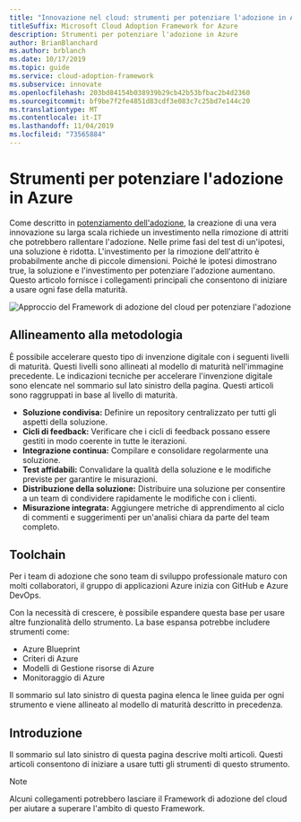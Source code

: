 ```yaml
---
title: "Innovazione nel cloud: strumenti per potenziare l'adozione in Azure"
titleSuffix: Microsoft Cloud Adoption Framework for Azure
description: Strumenti per potenziare l'adozione in Azure
author: BrianBlanchard
ms.author: brblanch
ms.date: 10/17/2019
ms.topic: guide
ms.service: cloud-adoption-framework
ms.subservice: innovate
ms.openlocfilehash: 203bd84154b038939b29cb42b53bfbac2b4d2360
ms.sourcegitcommit: bf9be7f2fe4851d83cdf3e083c7c25bd7e144c20
ms.translationtype: MT
ms.contentlocale: it-IT
ms.lasthandoff: 11/04/2019
ms.locfileid: "73565884"
---
```

# <a name="tools-to-empower-adoption-in-azure"></a>Strumenti per potenziare l'adozione in Azure

Come descritto in [potenziamento dell'adozione](../considerations/ci-cd.md), la creazione di una vera innovazione su larga scala richiede un investimento nella rimozione di attriti che potrebbero rallentare l'adozione. Nelle prime fasi del test di un'ipotesi, una soluzione è ridotta. L'investimento per la rimozione dell'attrito è probabilmente anche di piccole dimensioni. Poiché le ipotesi dimostrano true, la soluzione e l'investimento per potenziare l'adozione aumentano. Questo articolo fornisce i collegamenti principali che consentono di iniziare a usare ogni fase della maturità.

![Approccio del Framework di adozione del cloud per potenziare l'adozione](../../_images/innovate/empower-adoption-maturity.png)

## <a name="alignment-to-the-methodology"></a>Allineamento alla metodologia

È possibile accelerare questo tipo di invenzione digitale con i seguenti livelli di maturità. Questi livelli sono allineati al modello di maturità nell'immagine precedente. Le indicazioni tecniche per accelerare l'invenzione digitale sono elencate nel sommario sul lato sinistro della pagina. Questi articoli sono raggruppati in base al livello di maturità.

- **Soluzione condivisa:** Definire un repository centralizzato per tutti gli aspetti della soluzione.
- **Cicli di feedback:** Verificare che i cicli di feedback possano essere gestiti in modo coerente in tutte le iterazioni.
- **Integrazione continua:** Compilare e consolidare regolarmente una soluzione.
- **Test affidabili:** Convalidare la qualità della soluzione e le modifiche previste per garantire le misurazioni.
- **Distribuzione della soluzione:** Distribuire una soluzione per consentire a un team di condividere rapidamente le modifiche con i clienti.
- **Misurazione integrata:** Aggiungere metriche di apprendimento al ciclo di commenti e suggerimenti per un'analisi chiara da parte del team completo.

## <a name="toolchain"></a>Toolchain

Per i team di adozione che sono team di sviluppo professionale maturo con molti collaboratori, il gruppo di applicazioni Azure inizia con GitHub e Azure DevOps.

Con la necessità di crescere, è possibile espandere questa base per usare altre funzionalità dello strumento. La base espansa potrebbe includere strumenti come:

- Azure Blueprint
- Criteri di Azure
- Modelli di Gestione risorse di Azure
- Monitoraggio di Azure

Il sommario sul lato sinistro di questa pagina elenca le linee guida per ogni strumento e viene allineato al modello di maturità descritto in precedenza.

## <a name="get-started"></a>Introduzione

Il sommario sul lato sinistro di questa pagina descrive molti articoli. Questi articoli consentono di iniziare a usare tutti gli strumenti di questo strumento.

> [!NOTE]
> Alcuni collegamenti potrebbero lasciare il Framework di adozione del cloud per aiutare a superare l'ambito di questo Framework.

